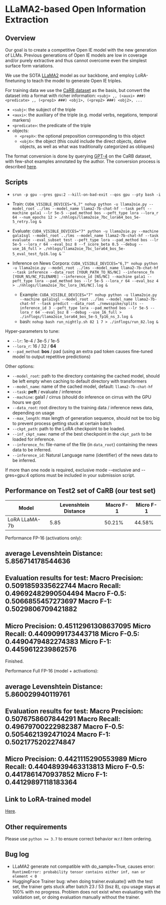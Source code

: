 # LLaMA2-based Open Information Extraction

## Overview

Our goal is to create a competitive Open IE model with the new generation of LLMs. Previous generations of Open IE models are low in coverage and/or purely extractive and thus cannot overcome even the simplest surface form variations.

We use the SOTA [LLaMA2](https://huggingface.co/docs/transformers/model_doc/llama2) model as our backbone, and employ LoRA-finetuning to teach the model to generate Open IE triples.

For training data we use the [CaRB dataset](https://github.com/dair-iitd/CaRB) as the basis, but convert the dataset into a format with richer information: 
`<subj> ,, (<auxi> ###) <predicate> ,, (<prep1> ###) <obj1>, (<prep2> ###) <obj2>, ...`

- `<subj>`: the subject of the triple
- `<auxi>`: the auxiliary of the triple (e.g. modal verbs, negations, temporal markers)
- `<predicate>`: the predicate of the triple
- objects:
    - `<prepX>`: the optional preposition corresponding to this object
    - `<objX>`: the object (this could include the direct objects, dative objects, as well as what was traditionally categorized as obliques)

The format conversion is done by querying [GPT-4](https://openai.com/research/gpt-4) on the CaRB dataset, with few-shot examples annotated by the author. The conversion process is described [here](./CaRB/data/data_conversion.md).

## Scripts

- ` srun -p gpu --gres gpu:2 --kill-on-bad-exit --qos gpu --pty bash -i `
- Train: ` CUDA_VISIBLE_DEVICES="6,7" nohup python -u llama2oie.py --model_root ../lms --model_name llama2-7b-chat-hf --task peft --machine gala1 --lr 5e-5 --pad_method bos --peft_type lora --lora_r 64 --num_epochs 12 > ./nhlogs/llama2oie_7bc_lora64_bos_5e-5_retry.log & ` 

- Evaluate: ` CUDA_VISIBLE_DEVICES="7" python -u llama2oie.py --machine gala1sgl --model_root ../lms --model_name llama2-7b-chat-hf --task evaluate --eval_subset test --peft_type lora --pad_method bos --lr 5e-5 --lora_r 64 --eval_bsz 8 --f_score_beta 0.5 --debug --use_16_full > ./nhlogs/llama2oie_7bc_lora64_bos_5e-5_eval_test_fp16.log & `
``
- Inference on News Corpora: ` CUDA_VISIBLE_DEVICES="6,7" nohup python -u llama2oie.py --model_root ../lms --model_name llama2-7b-chat-hf --task inference --data_root [YOUR_PATH_TO_NS/NC] --inference_fn [YOUR_NS/NC_FILENAME] --inference_id [NS/NC] --machine gala1 --peft_type lora --pad_method bos --lr 5e-5 --lora_r 64 --eval_bsz 4 > ./nhlogs/llama2oie_7bc_lora_[NS/NC].log & `
    - Example: ` CUDA_VISIBLE_DEVICES="7" nohup python -u llama2oie.py --machine gala1sgl --model_root ../lms --model_name llama2-7b-chat-hf --task predict --data_root ./newsspike/splits --inference_id 3 --peft_type lora --pad_method bos --lr 5e-5 --lora_r 64 --eval_bsz 8 --debug --use_16_full > ./inflogs/llama2oie_lora64_bos_5e-5_fp16_ns_3.log & `
    - bash: ` nohup bash run_nightly.sh 82 1 7 > ./inflogs/run_82.log & `

Hyper-parameters to tune:
- `--lr`: 1e-4 / 3e-5 / 1e-5
- `--lora_r`: 16 / 32 / **64**
- `--pad_method`: **bos** / pad (using an extra pad token causes fine-tuned model to output repetitive predictions)

Other options: 
- `--model_root`: path to the directory containing the cached model, should be left empty when caching to default directory with transformers
- `--model_name`: name of the cached model, default: `llama2-7b-chat-hf`
- `--task`: **peft** / evaluate / inference
- `--machine`: gala1 / cirrus (should do inference on cirrus with the GPU hours we got)
- `--data_root`: root directory to the training data / inference news data, depending on usage
- `--max_length`: max length of generation sequence, should not be too big to prevent process getting stuck at certain batch
- `--ckpt_path`: path to the LoRA checkpoint to be loaded.
- `--inf_ckpt_name`: name of the best checkpoint in the `ckpt_path` to be loaded for inference.
- `--inference_fn`: file-name of the file (in `data_root`) containing the news data to be inferred.
- `--inference_id`: Natural Language name (identifier) of the news data to be inferred.

If more than one node is required, exclusive mode --exclusive and --gres=gpu:4 options must be included in your submission script.

## Performance on Test2 set of CaRB (our test set)

| Model | Levenshtein Distance | Macro F-1 | Micro F-1 |
| --- | --- | --- | --- |
| LoRA LLaMA-7b | 5.85 | 50.21% | 44.58% |


Performance FP-16 (activations only):

average Levenshtein Distance: 5.856714178544636
------------------
Evaluation results for test:
Macro Precision: 0.5091859335622744
Macro Recall: 0.49692482990504494
Macro F-0.5: 0.5066855457273697
Macro F-1: 0.5029806709421882
------------------
Micro Precision: 0.45112961308637095
Micro Recall: 0.4409099173443718
Micro F-0.5: 0.4490479482274383
Micro F-1: 0.4459612239862576
------------------
Finished.

Performance Full FP-16 (model + activations):

average Levenshtein Distance: 5.860029940119761
------------------
Evaluation results for test:
Macro Precision: 0.5076758607844291
Macro Recall: 0.49679700222982387
Macro F-0.5: 0.5054621392471024
Macro F-1: 0.5021775202274847
------------------
Micro Precision: 0.4421115290553989
Micro Recall: 0.44048939463313813
Micro F-0.5: 0.4417861470937852
Micro F-1: 0.44129897118183364
------------------

## Link to LoRA-trained model

[Here](https://huggingface.co/Teddy487/LLaMA2-7b-for-OpenIE).

## Other requirements

Please use `python >= 3.7` to ensure correct behavior w.r.t item ordering.

## Bug log
- LLaMA2 generate not compatible with do_sample=True, causes error: `RuntimeError: probability tensor contains either inf, nan or element < 0`
- HuggingFace Trainer bug: when doing trainer.evaluate() with the test set, the trainer gets stuck after batch 23 / 53 (bsz 8), cpu usage stays at 100% with no progress. Problem does not exist when evaluating with the validation set, or doing evaluation manually without the trainer.